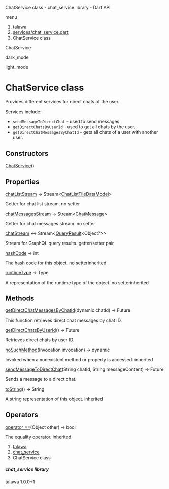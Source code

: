 




ChatService class - chat\_service library - Dart API







menu

1. [talawa](../index.html)
2. [services/chat\_service.dart](../services_chat_service/services_chat_service-library.html)
3. ChatService class

ChatService


dark\_mode

light\_mode




# ChatService class


Provides different services for direct chats of the user.

Services include:

* `sendMessageToDirectChat` - used to send messages.
* `getDirectChatsByUserId` - used to get all chats by the user.
* `getDirectChatMessagesByChatId` - gets all chats of a user with
  another user.

## Constructors

[ChatService](../services_chat_service/ChatService/ChatService.html)()




## Properties

[chatListStream](../services_chat_service/ChatService/chatListStream.html)
→ Stream<[ChatListTileDataModel](../models_chats_chat_list_tile_data_model/ChatListTileDataModel-class.html)>

Getter for chat list stream.
no setter

[chatMessagesStream](../services_chat_service/ChatService/chatMessagesStream.html)
→ Stream<[ChatMessage](../models_chats_chat_message/ChatMessage-class.html)>

Getter for chat messages stream.
no setter

[chatStream](../services_chat_service/ChatService/chatStream.html)
↔ Stream<[QueryResult](https://pub.dev/documentation/graphql/5.2.0-beta.9/graphql/QueryResult-class.html)<Object?>>

Stream for GraphQL query results.
getter/setter pair

[hashCode](../services_chat_service/ChatService/hashCode.html)
→ int

The hash code for this object.
no setterinherited

[runtimeType](../services_chat_service/ChatService/runtimeType.html)
→ Type

A representation of the runtime type of the object.
no setterinherited



## Methods

[getDirectChatMessagesByChatId](../services_chat_service/ChatService/getDirectChatMessagesByChatId.html)(dynamic chatId)
→ Future<void>


This function retrieves direct chat messages by chat ID.

[getDirectChatsByUserId](../services_chat_service/ChatService/getDirectChatsByUserId.html)()
→ Future<void>


Retrieves direct chats by user ID.

[noSuchMethod](../services_chat_service/ChatService/noSuchMethod.html)(Invocation invocation)
→ dynamic


Invoked when a nonexistent method or property is accessed.
inherited

[sendMessageToDirectChat](../services_chat_service/ChatService/sendMessageToDirectChat.html)(String chatId, String messageContent)
→ Future<void>


Sends a message to a direct chat.

[toString](../services_chat_service/ChatService/toString.html)()
→ String


A string representation of this object.
inherited



## Operators

[operator ==](../services_chat_service/ChatService/operator_equals.html)(Object other)
→ bool


The equality operator.
inherited



 


1. [talawa](../index.html)
2. [chat\_service](../services_chat_service/services_chat_service-library.html)
3. ChatService class

##### chat\_service library





talawa
1.0.0+1






